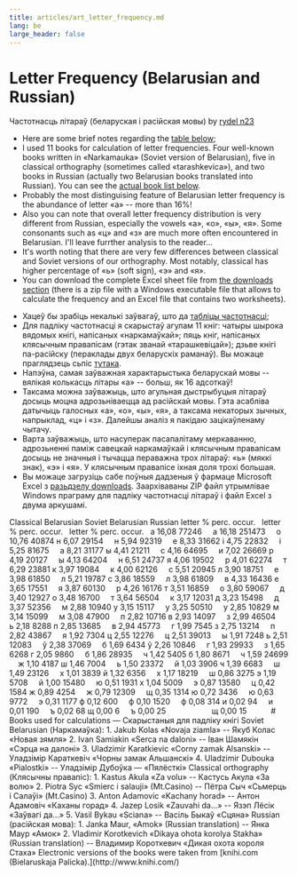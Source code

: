 ```yaml
---
title: articles/art_letter_frequency.md 
lang: be
large_header: false
---
```



 



# Letter Frequency (Belarusian and Russian) 
Частотнасць літараў (беларуская і расійская мовы)
by [rydel n23](http://www.rydel.net/)

<ul>
<li>Here are some brief notes regarding the <a href=»#tablica»>table below</a>;</li>
<li>I used 11 books for calculation of letter frequencies. Four well-known books written in «Narkamauka» (Soviet version of Belarusian), five in classical orthography (sometimes called «tarashkevica»), and two books in Russian (actually two Belarusian books translated into Russian). You can see the <a href=»#books»>actual book list below</a>.</li>
<li>Probably the most distinguising feature of Belarusian letter frequency is the abundance of letter «a» -- more than 16%!</li>
<li>Also you can note that overall letter frequency distribution is very different from Russian, especially the vowels «а», «о», «ы», «я». Some consonants such as «ц» and «з» are much more often encountered in Belarusian. I'll leave furrther analysis to the reader...</li>
<li>It's worth noting that there are very few differences between classical and Soviet versions of our orthography. Most notably, classical has higher percentage of «ь» (soft sign), «э» and «я».</li>
<li>You can download the complete Excel sheet file from <a href=»download.html»>the downloads section</a> (there is a zip file with a Windows executable file that allows to calculate the frequency and an Excel file that contains two worksheets).</li>
</ul>
<ul>
<li>Хацеў бы зрабіць некалькі заўвагаў, што да <a href=»#tablica»>табліцы частотнасці</a>;</li>
<li>Для падліку частотнасці я скарыстаў агулам 11 кніг: чатыры шырока вядомых кнігі, напісаных «наркамаўкай»; пяць кніг, напісаных клясычным правапісам (гэтак званай «тарашкевіцай»); дзьве кнігі па-расійску (пераклады двух беларускіх раманаў). Вы можаце праглядзець сьпіс <a href=»#books»>тутака</a>.</li>
<li>Напэўна, самая заўважная характарыстыка беларускай мовы -- вялікая колькасць літары «а» -- больш, як 16 адсоткаў!</li>
<li>Таксама можна заўважыць, што агульная дыстрыбуцыя літараў досыць моцна адрозьніваецца ад расійскай мовы. Гэта асабліва датычыць галосных «а», «о», «ы», «я», а таксама некаторых зычных, напрыклад, «ц» і «з». Далейшы аналіз я пакідаю зацікаўленаму чытачу.</li>
<li>Варта заўважыць, што насуперак пасапалітаму меркаванню, адрозьненні паміж савецкай наркамаўкай і клясычным правапісам досыць не значныя і тычацца пераважна трох літараў: «ь» (мяккі знак), «э» і «я». У клясычным правапісе іхная доля трохі большая.</li>
<li>Вы можаце загрузіць сабе поўныя дадзеныя ў фармаце Microsoft Excel з <a href=»download_by.html»>разьдзелу downloads</a>. Заархіваваны ZIP файл утрымлівае Windows праграму для падліку частотнасці літараў і файл Excel з двума аркушамі.</li>
</ul><span id=»tablica»></span>
Classical Belarusian
Soviet Belarusian
Russian
<span class=»small»>letter</span>
<span class=»small»>% perc.</span>
<span class=»small»>occur.</span>
 
<span class=»small»>letter</span>
<span class=»small»>% perc.</span>
<span class=»small»>occur.</span>
 
<span class=»small»>letter</span>
<span class=»small»>% perc.</span>
<span class=»small»>occur.</span>
 
а
16,08
77246
   
а
16,18
251473
   
о
10,76
40874
н
6,07
29154
   
н
5,94
92319
   
е
8,33
31662
і
4,75
22832
   
і
5,25
81675
   
а
8,21
31177
ы
4,41
21211
   
с
4,16
64695
   
и
7,02
26669
р
4,19
20127
   
ы
4,13
64204
   
н
6,51
24737
я
4,06
19502
   
р
4,01
62274
   
т
6,29
23881
к
3,97
19084
   
к
4,00
62126
   
с
5,51
20945
л
3,90
18751
   
е
3,98
61850
   
л
5,21
19787
с
3,86
18559
   
л
3,98
61809
   
в
4,33
16436
е
3,65
17551
   
я
3,87
60130
   
р
4,26
16176
т
3,51
16859
   
о
3,80
59067
   
д
3,40
12927
о
3,48
16700
   
т
3,64
56504
   
к
3,17
12031
д
3,23
15498
   
д
3,37
52356
   
м
2,88
10940
у
3,15
15117
   
у
3,25
50510
   
у
2,85
10829
м
3,14
15099
   
м
3,08
47900
   
п
2,82
10716
в
2,93
14097
   
з
2,99
46504
   
ь
2,18
8288
п
2,85
13685
   
в
2,94
45773
   
г
1,99
7545
з
2,75
13214
   
п
2,82
43867
   
я
1,92
7304
ц
2,55
12276
   
ц
2,51
39013
   
ы
1,91
7248
ь
2,51
12083
   
ў
2,38
37069
   
б
1,69
6434
ў
2,26
10846
   
г
1,93
29933
   
з
1,65
6268
г
2,05
9860
   
б
1,86
28935
   
ч
1,42
5405
б
1,80
8671
   
ч
1,59
24699
   
ж
1,10
4187
ш
1,46
7004
   
ь
1,50
23372
   
й
1,03
3906
ч
1,39
6683
   
ш
1,49
23126
   
х
1,01
3839
й
1,32
6356
   
х
1,17
18219
   
ш
0,86
3275
э
1,19
5708
   
й
1,00
15480
   
ю
0,51
1931
х
1,04
5009
   
э
0,87
13580
   
ц
0,42
1584
ж
0,89
4254
   
ж
0,79
12309
   
щ
0,35
1314
ю
0,72
3436
   
ю
0,63
9772
   
э
0,31
1177
ф
0,12
600
   
ф
0,10
1520
   
ф
0,08
314
и
0,02
94
   
и
0,01
190
   
ъ
0,02
68
щ
0,00
6
   
ъ
0,00
25
   
 
   
   
 
   
щ
0,00
15
   
 
   
<span id=»books»></span>
# Books used for calculations — Скарыстаныя для падліку кнігі
Soviet Belarusian (Наркамаўка): 
1. Jakub Kolas «Novaja ziamla» -- Якуб Колас «Новая зямля»
2. Ivan Samiakin «Serca na daloni» -- Іван Шамякін «Сэрца на далоні»
3. Uladzimir Karatkievic «Corny zamak Alsanski» -- Уладзімір Караткевіч
 «Чорны замак Альшанскі»
4. Uladzimir Dubouka «Pialostki» -- Уладзімір Дубоўка — «Пялёсткі»
Classical orthography (Клясычны правапіс): 
1. Kastus Akula «Za volu» -- Кастусь Акула «За волю»
2. Piotra Syc «Smierc i salauji» (Mt.Casino) -- Пётра Сыч «Сьмерць і
 Салаўі» (Mt.Casino)
3. Anton Adamovic «Kachany horad» -- Антон Адамовіч «Каханы горад»
4. Jazep Losik «Zauvahi da...» -- Язэп Лёсік «Заўвагі да...»
5. Vasil Bykau «Sciana» -- Васіль Быкаў «Сцяна»
Russian (расійская мова): 
1. Janka Maur, «Amok» (Russian translation) -- Янка Маур «Амок»
2. Vladimir Korotkevich «Dikaya ohota korolya Stakha» (Russian
 translation) -- Владимир Короткевич «Дикая охота короля Стаха»
Electronic versions of the books were taken from [knihi.com
(Bielaruskaja Palicka).](http://www.knihi.com/)

